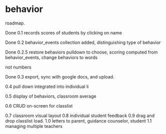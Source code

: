 # behavior
roadmap.

<p>Done 0.1 records scores of students by clicking on name</p>
<p>Done 0.2 behavior_events collection added, distinguishing type of behavior</p>
<p>Done 0.2.5 restore behaviors pulldown to choose, scoring computed from behavior_events, change behaviors to words</p> not numbers
<p>Done 0.3 export, sync with google docs, and upload.</p>
<p>0.4 pull down integrated into individual li</p>
<p>0.5 display of behaviors, classroom average</p>
<p>0.6 CRUD on-screen for classlist</p> 
0.7 classroom visual layout
0.8 individual student feedback
0.9 drag and drop classlist load.
1.0 letters to parent, guidance counselor, student
1.1 managing multiple teachers
